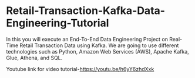 # Retail-Transaction-Kafka-Data-Engineering-Tutorial
In this you will execute an End-To-End Data Engineering Project on Real-Time Retail Transaction Data using Kafka.  We are going to use different technologies such as Python, Amazon Web Services (AWS), Apache Kafka, Glue, Athena, and SQL.

Youtube link for video tutorial-https://youtu.be/h6yY6zhdXxk 
